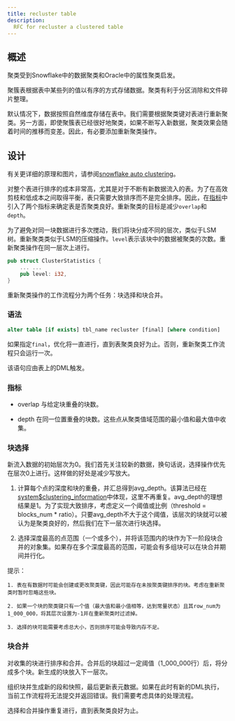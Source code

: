 ```yaml
---
title: recluster table
description: 
  RFC for recluster a clustered table
---
```


## 概述

聚类受到Snowflake中的数据聚类和Oracle中的属性聚类启发。

聚簇表根据表中某些列的值以有序的方式存储数据。聚类有利于分区消除和文件碎片整理。

默认情况下，数据按照自然维度存储在表中。我们需要根据聚类键对表进行重新聚类。另一方面，即使聚簇表已经很好地聚类，如果不断写入新数据，聚类效果会随着时间的推移而变差。因此，有必要添加重新聚类操作。

## 设计

有关更详细的原理和图片，请参阅[snowflake auto clustering](https://sundy-li.github.io/posts/探索snowflake-auto-clustering/)。

对整个表进行排序的成本非常高，尤其是对于不断有新数据流入的表。为了在高效剪枝和低成本之间取得平衡，表只需要大致排序而不是完全排序。因此，在[指标](#指标)中引入了两个指标来确定表是否聚类良好。重新聚类的目标是减少`overlap`和`depth`。

为了避免对同一块数据进行多次搅动，我们将块分成不同的层次，类似于LSM树。重新聚类类似于LSM的压缩操作。`level`表示该块中的数据被聚类的次数。重新聚类操作在同一层次上进行。

```rust
pub struct ClusterStatistics {
    ... ...
    pub level: i32,
}
```

重新聚类操作的工作流程分为两个任务：块选择和块合并。

### 语法

```sql
alter table [if exists] tbl_name recluster [final] [where condition]
```

如果指定`final`，优化将一直进行，直到表聚类良好为止。否则，重新聚类工作流程只会运行一次。

该语句应由表上的DML触发。

### 指标

- overlap
  与给定块重叠的块数。

- depth
  在同一位置重叠的块数。这些点从聚类值域范围的最小值和最大值中收集。

### 块选择

新流入数据的初始层次为0。我们首先关注较新的数据，换句话说，选择操作优先在层次0上进行。这样做的好处是减少写放大。

1. 计算每个点的深度和块的重叠，并汇总得到avg_depth。该算法已经在[system$clustering_information](https://github.com/datafuselabs/databend/pull/5426)中体现，这里不再重复。avg_depth的理想结果是1。为了实现大致排序，考虑定义一个阈值或比例（threshold = blocks_num * ratio）。只要avg_depth不大于这个阈值，该层次的块就可以被认为是聚类良好的，然后我们在下一层次进行块选择。

2. 选择深度最高的点范围（一个或多个），并将该范围内的块作为下一阶段块合并的对象集。如果存在多个深度最高的范围，可能会有多组块可以在块合并期间并行化。

提示：
```
1. 表在有数据时可能会创建或更改聚类键，因此可能存在未按聚类键排序的块。考虑在重新聚类时暂时忽略这些块。

2. 如果一个块的聚类键只有一个值（最大值和最小值相等，达到常量状态）且其row_num为1_000_000，将其层次设置为-1并在重新聚类时过滤掉。

3. 选择的块可能需要考虑总大小，否则排序可能会导致内存不足。
```

### 块合并

对收集的块进行排序和合并。合并后的块超过一定阈值（1_000_000行）后，将分成多个块。新生成的块放入下一层次。

组织块并生成新的段和快照，最后更新表元数据。如果在此时有新的DML执行，当前工作流程将无法提交并返回错误。我们需要考虑具体的处理流程。

选择和合并操作重复进行，直到表聚类良好为止。